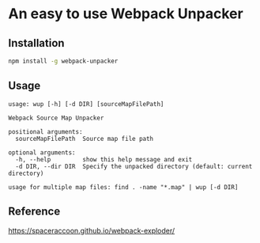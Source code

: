 # An easy to use Webpack Unpacker

## Installation

```bash
npm install -g webpack-unpacker
```

## Usage

```
usage: wup [-h] [-d DIR] [sourceMapFilePath]

Webpack Source Map Unpacker

positional arguments:
  sourceMapFilePath  Source map file path

optional arguments:
  -h, --help         show this help message and exit
  -d DIR, --dir DIR  Specify the unpacked directory (default: current directory)

usage for multiple map files: find . -name "*.map" | wup [-d DIR]
```

## Reference
https://spaceraccoon.github.io/webpack-exploder/
